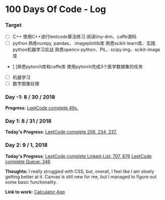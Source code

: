 # 100 Days Of Code - Log
### Target
- [ ]  C\++
使用C\++进行leetcode算法练习
阅读tiny-dnn、caffe源码
- [ ] python
熟练numpy, pandas， imageplotlib库
熟悉scikit-learn库、实践python机器学习实战
熟悉opencv-python、PIL、scipy.img、scikit-image库
- [ ]熟悉pytorch库和caffe库
使用pytorch完成3个医学数据集的任务
- [ ] 机器学习
- [ ] 数字图像处理

### Day -1: 8 / 30 / 2018
**Progress**: [LeetCode complete 49s.](https://github.com/BUPTAlanMa/leetcode)

### Day 1: 8 / 31 / 2018
**Today's Progress**: [LeetCode complete 206, 234, 237.](https://github.com/BUPTAlanMa/leetcode/tree/master/Linked_List)

### Day 2: 9 / 1, 2018 
**Today's Progress**: [LeetCode complete Linked-List: 707, 876](https://github.com/BUPTAlanMa/leetcode/tree/master/Linked_List)
[LeetCode complete Queue: 346](https://github.com/BUPTAlanMa/leetcode/tree/master/Queue)

**Thoughts:** I really struggled with CSS, but, overall, I feel like I am slowly getting better at it. Canvas is still new for me, but I managed to figure out some basic functionality.

**Link to work:** [Calculator App](http://www.example.com)


